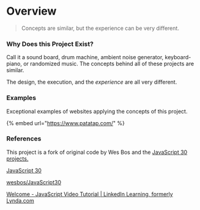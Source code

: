 # Overview

> Concepts are similar, but the experience can be very different.

### Why Does this Project Exist?

Call it a sound board, drum machine, ambient noise generator, keyboard-piano, or randomized music. The concepts behind all of these projects are similar.

The design, the execution, and the _experience_ are all very different.

### Examples

Exceptional examples of websites applying the concepts of this project.

{% embed url="https://www.patatap.com/" %}



### References

This project is a fork of original code by Wes Bos and the [JavaScript 30 projects.](https://javascript30.com/)

[JavaScript 30](https://javascript30.com/)

[wesbos/JavaScript30](https://github.com/wesbos/JavaScript30)

[Welcome - JavaScript Video Tutorial | LinkedIn Learning, formerly Lynda.com](https://www.linkedin.com/learning/javascript-essential-training-3/welcome)

